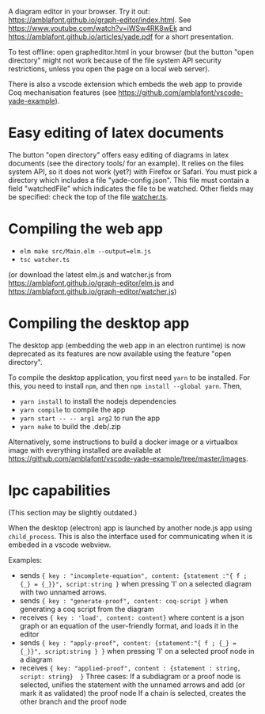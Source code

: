 A diagram editor in your browser. Try it out: https://amblafont.github.io/graph-editor/index.html.
See https://www.youtube.com/watch?v=iWSw4RK8wEk and https://amblafont.github.io/articles/yade.pdf for a short presentation. 

To test offline: open grapheditor.html in your browser (but the button "open directory" might not work because of the file system API security restrictions, unless you open the page on a local web server).

There is also a vscode extension which embeds the web app to provide Coq mechanisation features (see https://github.com/amblafont/vscode-yade-example).

# Easy editing of latex documents

The button "open directory" offers easy editing of diagrams in latex documents (see the directory tools/ for an example). It relies on the files system API, so it does not work (yet?) with Firefox or Safari.
You must pick a directory which includes a file "yade-config.json". This file must contain a field "watchedFile" which indicates the file to be watched. Other fields may be specified: check the top of the file [watcher.ts](watcher.ts).

# Compiling the web app

- `elm make src/Main.elm --output=elm.js`
- `tsc watcher.ts`

(or download the latest elm.js and watcher.js from https://amblafont.github.io/graph-editor/elm.js and https://amblafont.github.io/graph-editor/watcher.js)


# Compiling the desktop app

The desktop app (embedding the web app in an electron runtime) is now deprecated as its features are now available  using the feature "open directory".

To compile the desktop application, you first need `yarn` to be installed. For this, you need to install `npm`, and then `npm install --global yarn`.
Then,

- `yarn install` to install the nodejs dependencies
- `yarn compile` to compile the app
- `yarn start -- -- arg1 arg2` to run the app
- `yarn make` to build the .deb/.zip

Alternatively, some instructions to build a docker image or a virtualbox image with everything installed are available at https://github.com/amblafont/vscode-yade-example/tree/master/images.

# Ipc capabilities

(This section may be slightly outdated.)

When the desktop (electron) app is launched by another node.js app using `child_process`.
This is also the interface used for communicating when it is embeded in a vscode webview.

Examples:
- sends `{ key : "incomplete-equation", content: {statement :"{ f ; {_} = {_}}", script:string }`
 when pressing 'I' on a selected diagram with two unnamed arrows.
- sends `{ key : "generate-proof", content: coq-script }`
 when generating a coq script from the diagram
- receives `{ key : 'load', content: content}` where content is
  a json graph or an equation of the user-friendly format, and loads it 
  in the editor
- sends `{ key : "apply-proof", content: {statement:"{ f ; {_} = {_}}", script:string } }`
when pressing 'I' on a selected proof node in a diagram
- receives `{ key: "applied-proof", content : {statement : string, script: string}  }`
   Three cases:
   If a subdiagram or a proof node is selected, unifies the statement with the unnamed arrows and add (or mark it as validated) the proof node
   If a chain is selected, creates the other branch and the proof node





